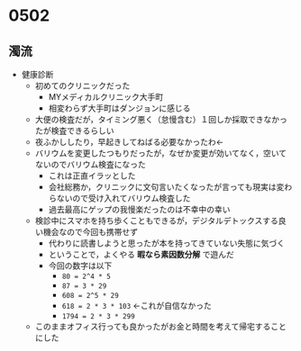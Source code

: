 # 0502

## 濁流

* 健康診断
  * 初めてのクリニックだった
    * MYメディカルクリニック大手町
    * 相変わらず大手町はダンジョンに感じる
  * 大便の検査だが，タイミング悪く（怠慢含む）１回しか採取できなかったが検査できるらしい
  * 夜ふかししたり，早起きしてねばる必要なかったわ←
  * バリウムを変更したつもりだったが，なぜか変更が効いてなく，空いてないのでバリウム検査になった
    * これは正直イラッとした
    * 会社総務か，クリニックに文句言いたくなったが言っても現実は変わらないので受け入れてバリウム検査した
    * 過去最高にゲップの我慢楽だったのは不幸中の幸い
  * 検診中にスマホを持ち歩くこともできるが，デジタルデトックスする良い機会なので今回も携帯せず
    * 代わりに読書しようと思ったが本を持ってきていない失態に気づく
    * ということで，よくやる __暇なら素因数分解__ で遊んだ
    * 今回の数字は以下
      * `80 = 2^4 * 5`
      * `87 = 3 * 29`
      * `608 = 2^5 * 29`
      * `618 = 2 * 3 * 103` ←これが自信なかった
      * `1794 = 2 * 3 * 299`
  * このままオフィス行っても良かったがお金と時間を考えて帰宅することにした